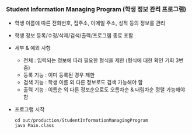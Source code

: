 ### Student Information Managing Program (학생 정보 관리 프로그램)

- 학생 이름에 따른 전화번호, 집주소, 이메일 주소, 성적 등의 정보를 관리
- 학생 정보 등록/수정/삭제/검색/출력/프로그램 종료 포함
- 세부 & 예외 사항
    - 전체 : 입력되는 정보에 따라 필요한 형식을 제한 (형식에 대한 확인 기회 3번 줌)
    - 등록 기능 : 이미 등록된 경우 제한
    - 검색 기능 : 학생 이름 외 다른 정보로도 검색 가능해야 함
    - 출력 기능 : 이름순 외 다른 정보순으로도 오름차순 & 내림차순 정렬 가능해야 함

- 프로그램 시작


      cd out/production/StudentInformationManagingProgram  
      java Main.class


